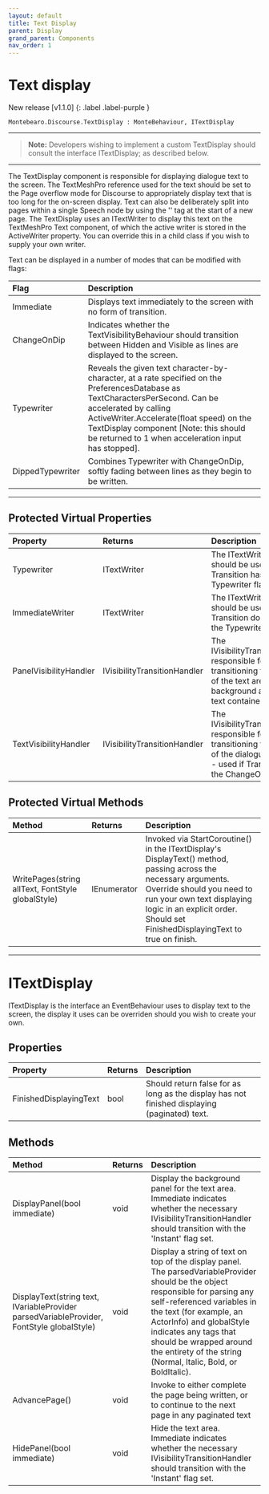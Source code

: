 ```yaml
---
layout: default
title: Text Display
parent: Display
grand_parent: Components
nav_order: 1
---
```


# Text display

New release [v1.1.0]
{: .label .label-purple }

```
Montebearo.Discourse.TextDisplay : MonteBehaviour, ITextDisplay
```
---

> **Note:** Developers wishing to implement a custom TextDisplay should consult the interface ITextDisplay; as described below.

---

The TextDisplay component is responsible for displaying dialogue text to the screen. The TextMeshPro reference used for the text should be set to the Page overflow mode for Discourse to appropriately display text that is too long for the on-screen display. Text can also be deliberately split into pages within a single Speech node by using the '<page>' tag at the start of a new page. The TextDisplay uses an ITextWriter to display this text on the TextMeshPro Text component, of which the active writer is stored in the ActiveWriter property. You can override this in a child class if you wish to supply your own writer.  

Text can be displayed in a number of modes that can be modified with flags:

| Flag | Description |
|:-----|:------------|
| Immediate | Displays text immediately to the screen with no form of transition. |
| ChangeOnDip | Indicates whether the TextVisibilityBehaviour should transition between Hidden and Visible as lines are displayed to the screen. |
| Typewriter | Reveals the given text character-by-character, at a rate specified on the PreferencesDatabase as TextCharactersPerSecond. Can be accelerated by calling ActiveWriter.Accelerate(float speed) on the TextDisplay component [Note: this should be returned to 1 when acceleration input has stopped].
| DippedTypewriter | Combines Typewriter with ChangeOnDip, softly fading between lines as they begin to be written. |

---

## Protected Virtual Properties

| Property | Returns | Description |
|:---------|:--------|:------------|
| Typewriter | ITextWriter | The ITextWriter that should be used when Transition has the Typewriter flag set. |
| ImmediateWriter | ITextWriter | The ITextWriter that should be used when Transition does not have the Typewriter flag set. |
| PanelVisibilityHandler | IVisibilityTransitionHandler | The IVisibilityTransitionHandler responsible for transitioning the visibility of the text area's background area (with the text contained as a child). |
| TextVisibilityHandler | IVisibilityTransitionHandler | The IVisibilityTransitionHandler responsible for transitioning the visibility of the dialogue text itself - used if Transition has the ChangeOnDip flag set. |

## Protected Virtual Methods

| Method | Returns | Description |
|:-------|:--------|:------------|
| WritePages(string allText, FontStyle globalStyle) | IEnumerator | Invoked via StartCoroutine() in the ITextDisplay's DisplayText() method, passing across the necessary arguments. Override should you need to run your own text displaying logic in an explicit order. Should set FinishedDisplayingText to true on finish.

---

# ITextDisplay

ITextDisplay is the interface an EventBehaviour uses to display text to the screen, the display it uses can be overriden should you wish to create your own.

## Properties

| Property | Returns | Description |
|:---------|:--------|:------------|
| FinishedDisplayingText | bool | Should return false for as long as the display has not finished displaying (paginated) text. |

## Methods

| Method | Returns | Description |
|:-------|:--------|:------------|
| DisplayPanel(bool immediate) | void | Display the background panel for the text area. Immediate indicates whether the necessary IVisibilityTransitionHandler should transition with the 'Instant' flag set. |
| DisplayText(string text, IVariableProvider parsedVariableProvider, FontStyle globalStyle) | void | Display a string of text on top of the display panel. The parsedVariableProvider should be the object responsible for parsing any self-referenced variables in the text (for example, an ActorInfo) and globalStyle indicates any tags that should be wrapped around the entirety of the string (Normal, Italic, Bold, or BoldItalic). |
| AdvancePage() | void | Invoke to either complete the page being written, or to continue to the next page in any paginated text |
| HidePanel(bool immediate) | void | Hide the text area. Immediate indicates whether the necessary IVisibilityTransitionHandler should transition with the 'Instant' flag set.  |
